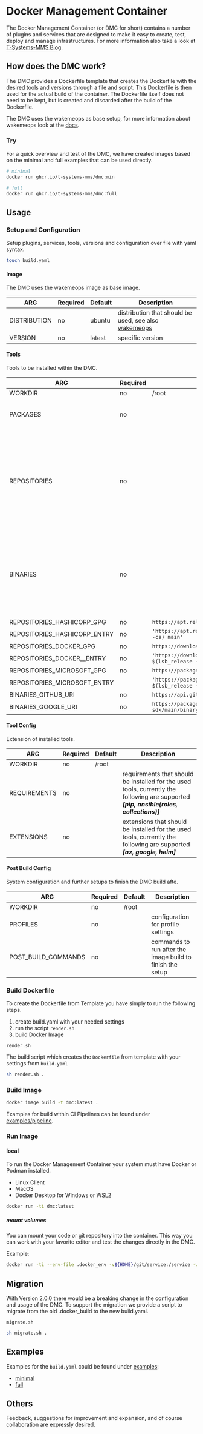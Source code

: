 # Docker Management Container

The Docker Management Container (or DMC for short) contains a number of plugins and services that are designed to make it easy to create, test, deploy and manage infrastructures. For more information also take a look at [T-Systems-MMS Blog](https://blog.t-systems-mms.com/tech-insights/manage-your-infrastructure-better-with-this-opensource-tool).

<!-- <picture>
  <source
    srcset="https://user-images.githubusercontent.com/3198961/186105564-3901aded-21f1-4191-b323-e943f49ea5ed.png"
    media="(prefers-color-scheme: dark)"
    width="30%" height="30%">
  <img width="30%" height="30%" src="">
</picture> -->

## How does the DMC work?

The DMC provides a Dockerfile template that creates the Dockerfile with the desired tools and versions through a file and script. This Dockerfile is then used for the actual build of the container. The Dockerfile itself does not need to be kept, but is created and discarded after the build of the Dockerfile.

The DMC uses the wakemeops as base setup, for more information about wakemeops look at the [docs](https://docs.wakemeops.com/).

### Try

For a quick overview and test of the DMC, we have created images based on the minimal and full examples that can be used directly.

``` bash
# minimal
docker run ghcr.io/t-systems-mms/dmc:min

# full
docker run ghcr.io/t-systems-mms/dmc:full
```

## Usage

### Setup and Configuration

Setup plugins, services, tools, versions and configuration over file with yaml syntax.

``` bash
touch build.yaml
```

#### Image

The DMC uses the wakemeops image as base image.

| ARG          | Required | Default | Description                                                                                |
| ------------ | -------- | ------- |------------------------------------------------------------------------------------------- |
| DISTRIBUTION | no       | ubuntu  | distribution that should be used, see also [wakemeops](https://hub.docker.com/u/wakemeops) |
| VERSION      | no       | latest  | specific version                                                                           |

#### Tools

Tools to be installed within the DMC.

| ARG                          | Required | Default                                                                            | Description                                                                                                                      |
| ---------------------------- | -------- | ---------------------------------------------------------------------------------- | -------------------------------------------------------------------------------------------------------------------------------- |
| WORKDIR                      | no       | /root                                                                              |                                                                                                                                  |
| PACKAGES                     | no       |                                                                                    | list of packages to be installed                                                                                                 |
| REPOSITORIES                 | no       |                                                                                    | further repositories that should be used, currently the following are defined withs defaults **_[hashicorp, docker, microsoft]_** |
| BINARIES                     | no       |                                                                                    | binaries that should be installed, currently the following are supported **_[github, google]_**                                   |
| REPOSITORIES_HASHICORP_GPG   | no       | `https://apt.releases.hashicorp.com/gpg`                                           |                                                                                                                                  |
| REPOSITORIES_HASHICORP_ENTRY | no       | `'https://apt.releases.hashicorp.com $(lsb_release -cs) main'`                     |                                                                                                                                  |                                                                          |                                                                                                                     |
| REPOSITORIES_DOCKER_GPG      | no       | `https://download.docker.com/linux/ubuntu/gpg`                                     |                                                                                                                                  |
| REPOSITORIES_DOCKER__ENTRY   | no       | `'https://download.docker.com/linux/ubuntu $(lsb_release -cs) stable'`             |                                                                                                                                  |                                                                                                                    |
| REPOSITORIES_MICROSOFT_GPG   | no       | `https://packages.microsoft.com/keys/microsoft.asc`                                |                                                                                                                                  |
| REPOSITORIES_MICROSOFT_ENTRY |          | `'https://packages.microsoft.com/repos/azure-cli/ $(lsb_release -cs) main'`        |                                                                                                                                  |
| BINARIES_GITHUB_URI          | no       | `https://api.github.com/repos`                                                     |                                                                                                                                  |
| BINARIES_GOOGLE_URI          | no       | `https://packages.cloud.google.com/apt/dists/cloud-sdk/main/binary-arm64/Packages` |                                                                                                                                  |

#### Tool Config

Extension of installed tools.

| ARG          | Required | Default | Description                                                                                                                             |
| ------------ | -------- | ------- | --------------------------------------------------------------------------------------------------------------------------------------- |
| WORKDIR      | no       | /root   |                                                                                                                                         |
| REQUIREMENTS | no       |         | requirements that should be installed for the used tools, currently the following are supported **_[pip, ansible(roles, collections)]_** |
| EXTENSIONS   | no       |         | extensions that should be installed for the used tools, currently the following are supported **_[az, google, helm]_**                   |

#### Post Build Config

System configuration and further setups to finish the DMC build afte.

| ARG                 | Required | Default | Description                                               |
| ------------------- | -------- | ------- | --------------------------------------------------------- |
| WORKDIR             | no       | /root   |                                                           |
| PROFILES            | no       |         | configuration for profile settings                        |
| POST_BUILD_COMMANDS | no       |         | commands to run after the image build to finish the setup |

### Build Dockerfile

To create the Dockerfile from Template you have simply to run the following steps.

1. create build.yaml with your needed settings
2. run the script `render.sh`
3. build Docker Image

`render.sh`

The build script which creates the `Dockerfile` from template with your settings from `build.yaml`

``` bash
sh render.sh .
```

### Build Image

``` bash
docker image build -t dmc:latest .
```

Examples for build within CI Pipelines can be found under [examples/pipeline](examples/pipeline).

### Run Image

#### local

To run the Docker Management Container your system must have Docker or Podman installed.

* Linux Client
* MacOS
* Docker Desktop for Windows or WSL2

``` bash
docker run -ti dmc:latest
```

##### mount volumes

You can mount your code or git repository into the container. This way you can work with your favorite editor and test the changes directly in the DMC.

Example:

``` bash
docker run -ti --env-file .docker_env -v${HOME}/git/service:/service -w /service dmc:latest
```

## Migration

With Version 2.0.0 there would be a breaking change in the configuration and usage of the DMC.
To support the migration we provide a script to migrate from the old .docker_build to the new build.yaml.

`migrate.sh`

``` bash
sh migrate.sh .
```

## Examples

Examples for the `build.yaml` could be found under [examples](examples):

* [minimal](examples/min_build.yaml)
* [full](examples/full_build.yaml)

## Others

Feedback, suggestions for improvement and expansion, and of course collaboration are expressly desired.
